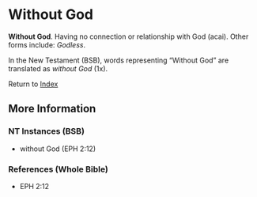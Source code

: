 # Without God
**Without God**. 
Having no connection or relationship with God (acai). 
Other forms include: 
*Godless*. 




In the New Testament (BSB), words representing “Without God” are translated as 
*without God* (1x). 


Return to [Index](00-Index.md)

## More Information

### NT Instances (BSB)

* without God (EPH 2:12)



### References (Whole Bible)

* EPH 2:12



